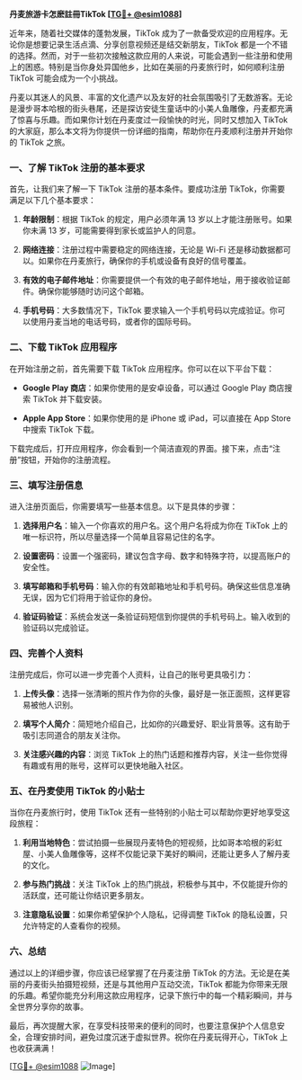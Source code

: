 **丹麦旅游卡怎麽註冊TikTok [[TG💪+ @esim1088](https://t.me/s/esim1088)]**

近年来，随着社交媒体的蓬勃发展，TikTok 成为了一款备受欢迎的应用程序。无论你是想要记录生活点滴、分享创意视频还是结交新朋友，TikTok 都是一个不错的选择。然而，对于一些初次接触这款应用的人来说，可能会遇到一些注册和使用上的困惑。特别是当你身处异国他乡，比如在美丽的丹麦旅行时，如何顺利注册 TikTok 可能会成为一个小挑战。

丹麦以其迷人的风景、丰富的文化遗产以及友好的社会氛围吸引了无数游客。无论是漫步哥本哈根的街头巷尾，还是探访安徒生童话中的小美人鱼雕像，丹麦都充满了惊喜与乐趣。而如果你计划在丹麦度过一段愉快的时光，同时又想加入 TikTok 的大家庭，那么本文将为你提供一份详细的指南，帮助你在丹麦顺利注册并开始你的 TikTok 之旅。

### 一、了解 TikTok 注册的基本要求

首先，让我们来了解一下 TikTok 注册的基本条件。要成功注册 TikTok，你需要满足以下几个基本要求：

1. **年龄限制**：根据 TikTok 的规定，用户必须年满 13 岁以上才能注册账号。如果你未满 13 岁，可能需要得到家长或监护人的同意。
   
2. **网络连接**：注册过程中需要稳定的网络连接，无论是 Wi-Fi 还是移动数据都可以。如果你在丹麦旅行，确保你的手机或设备有良好的信号覆盖。

3. **有效的电子邮件地址**：你需要提供一个有效的电子邮件地址，用于接收验证邮件。确保你能够随时访问这个邮箱。

4. **手机号码**：大多数情况下，TikTok 要求输入一个手机号码以完成验证。你可以使用丹麦当地的电话号码，或者你的国际号码。

### 二、下载 TikTok 应用程序

在开始注册之前，首先需要下载 TikTok 应用程序。你可以在以下平台下载：

- **Google Play 商店**：如果你使用的是安卓设备，可以通过 Google Play 商店搜索 TikTok 并下载安装。
  
- **Apple App Store**：如果你使用的是 iPhone 或 iPad，可以直接在 App Store 中搜索 TikTok 下载。

下载完成后，打开应用程序，你会看到一个简洁直观的界面。接下来，点击“注册”按钮，开始你的注册流程。

### 三、填写注册信息

进入注册页面后，你需要填写一些基本信息。以下是具体的步骤：

1. **选择用户名**：输入一个你喜欢的用户名。这个用户名将成为你在 TikTok 上的唯一标识符，所以尽量选择一个简单且容易记住的名字。

2. **设置密码**：设置一个强密码，建议包含字母、数字和特殊字符，以提高账户的安全性。

3. **填写邮箱和手机号码**：输入你的有效邮箱地址和手机号码。确保这些信息准确无误，因为它们将用于验证你的身份。

4. **验证码验证**：系统会发送一条验证码短信到你提供的手机号码上。输入收到的验证码以完成验证。

### 四、完善个人资料

注册完成后，你可以进一步完善个人资料，让自己的账号更具吸引力：

1. **上传头像**：选择一张清晰的照片作为你的头像，最好是一张正面照，这样更容易被他人识别。

2. **填写个人简介**：简短地介绍自己，比如你的兴趣爱好、职业背景等。这有助于吸引志同道合的朋友关注你。

3. **关注感兴趣的内容**：浏览 TikTok 上的热门话题和推荐内容，关注一些你觉得有趣或有用的账号，这样可以更快地融入社区。

### 五、在丹麦使用 TikTok 的小贴士

当你在丹麦旅行时，使用 TikTok 还有一些特别的小贴士可以帮助你更好地享受这段旅程：

1. **利用当地特色**：尝试拍摄一些展现丹麦特色的短视频，比如哥本哈根的彩虹屋、小美人鱼雕像等，这样不仅能记录下美好的瞬间，还能让更多人了解丹麦的文化。

2. **参与热门挑战**：关注 TikTok 上的热门挑战，积极参与其中，不仅能提升你的活跃度，还可能让你结识更多朋友。

3. **注意隐私设置**：如果你希望保护个人隐私，记得调整 TikTok 的隐私设置，只允许特定的人查看你的视频。

### 六、总结

通过以上的详细步骤，你应该已经掌握了在丹麦注册 TikTok 的方法。无论是在美丽的丹麦街头拍摄短视频，还是与其他用户互动交流，TikTok 都能为你带来无限的乐趣。希望你能充分利用这款应用程序，记录下旅行中的每一个精彩瞬间，并与全世界分享你的故事。

最后，再次提醒大家，在享受科技带来的便利的同时，也要注意保护个人信息安全，合理安排时间，避免过度沉迷于虚拟世界。祝你在丹麦玩得开心，TikTok 上也收获满满！

[[TG💪+ @esim1088](https://t.me/s/esim1088) ![Image](https://i.postimg.cc/4NQfJmqS/Snipaste-2025-05-13-00-14-12.png)]